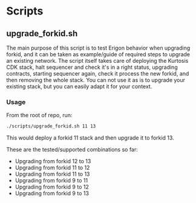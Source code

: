 # Scripts

## upgrade_forkid.sh
The main purpose of this script is to test Erigon behavior when upgrading forkid, and it can be taken as example/guide of required steps to upgrade an existing network.
The script itself takes care of deploying the Kurtosis CDK stack, halt sequencer and check it's in a right status, upgrading contracts, starting sequencer again, check it process the new forkid, and then removing the whole stack.
You can not use it as is to upgrade your existing stack, but you can easily adapt it for your context.

### Usage
From the root of repo, run:
```bash
./scripts/upgrade_forkid.sh 11 13
```

This would deploy a forkid 11 stack and then upgrade it to forkid 13.

These are the tested/supported combinations so far:
- Upgrading from forkid 12 to 13
- Upgrading from forkid 11 to 12
- Upgrading from forkid 11 to 13
- Upgrading from forkid 9 to 11
- Upgrading from forkid 9 to 12
- Upgrading from forkid 9 to 13
